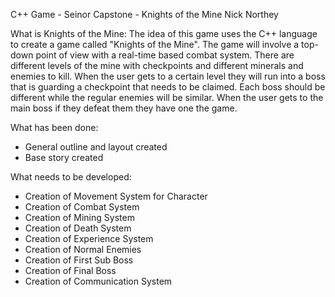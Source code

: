 C++ Game - Seinor Capstone - Knights of the Mine 
Nick Northey

What is Knights of the Mine:
The idea of this game uses the C++ language to create a game called "Knights of the Mine". The game will involve a top-down point of view with a real-time based combat system. There are different levels of the mine with checkpoints and different minerals and enemies to kill. When the user gets to a certain level they will run into a boss that is guarding a checkpoint that needs to be claimed. Each boss should be different while the regular enemies will be similar. When the user gets to the main boss if they defeat them they have one the game.

What has been done:
- General outline and layout created
- Base story created

What needs to be developed:
- Creation of Movement System for Character
- Creation of Combat System
- Creation of Mining System
- Creation of Death System
- Creation of Experience System
- Creation of Normal Enemies
- Creation of First Sub Boss
- Creation of Final Boss
- Creation of Communication System
